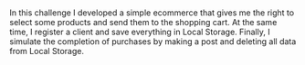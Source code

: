 #
In this challenge I developed a simple ecommerce that gives me the right to select some products and send them to the shopping cart. At the same time, I register a client and save everything in Local Storage.
Finally, I simulate the completion of purchases by making a post and deleting all data from Local Storage.